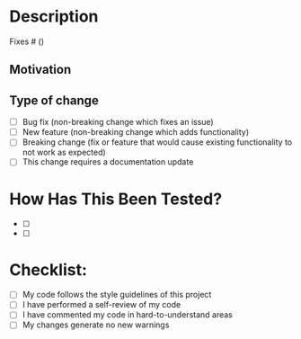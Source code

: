 # Description

Fixes # (<!-- issue -->)

<!-- Please include a summary of the changes and the related issue.  -->

## Motivation

<!-- Please include relevant motivation and context. List any dependencies that are required for this change. -->

## Type of change

<!-- Please delete options that are not relevant. -->

- [ ] Bug fix (non-breaking change which fixes an issue)
- [ ] New feature (non-breaking change which adds functionality)
- [ ] Breaking change (fix or feature that would cause existing functionality to not work as expected)
- [ ] This change requires a documentation update

# How Has This Been Tested?

<!-- Please describe the tests that you ran to verify your changes. Provide instructions so we can reproduce. Please also list any relevant details for your test configuration -->

- [ ] <!-- Test A -->
- [ ] <!-- Test B -->

# Checklist:

- [ ] My code follows the style guidelines of this project
- [ ] I have performed a self-review of my code
- [ ] I have commented my code in hard-to-understand areas
- [ ] My changes generate no new warnings
